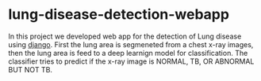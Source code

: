 # lung-disease-detection-webapp
In this project we developed web app for the detection of Lung disease using [django](https://www.djangoproject.com/). First the lung area is segmeneted from a chest x-ray images, then the lung area is feed to a deep learnign model for classification. The classifier tries to predict if the x-ray image is NORMAL, TB, OR ABNORMAL BUT NOT TB.



